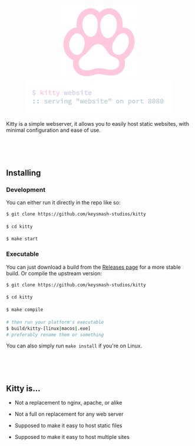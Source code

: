 <p align="center">
    <img width="200px" src="assets/paw.png"><br>
    <img width="400px" src="assets/code.png">
<p>

Kitty is a simple webserver, it allows you to easily host static websites, with minimal configuration and ease of use.

<br><br><br>

Installing
----------

### Development

You can either run it directly in the repo like so:

```sh
$ git clone https://github.com/keysmash-studios/kitty

$ cd kitty

$ make start
```

### Executable

You can just download a build from the [Releases page](https://github.com/keysmash-studios/kitty/releases) for a more stable build.
Or compile the upstream version:

```sh
$ git clone https://github.com/keysmash-studios/kitty

$ cd kitty

$ make compile

# then run your platform's executable
$ build/kitty-[linux|macos|.exe]
# preferably rename them or something
```

You can also simply run `make install` if you're on Linux.

<br><br><br>

Kitty is...
-----------------------

 * Not a replacement to nginx, apache, or alike
 * Not a full on replacement for any web server

 * Supposed to make it easy to host static files
 * Supposed to make it easy to host multiple sites

